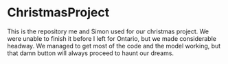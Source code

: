 # ChristmasProject

This is the repository me and Simon used for our christmas project. We were unable to finish it before I left for Ontario, but we made considerable headway.
We managed to get most of the code and the model working, but that damn button will always proceed to haunt our dreams. 
